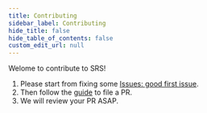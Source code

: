 ```yaml
---
title: Contributing
sidebar_label: Contributing
hide_title: false
hide_table_of_contents: false
custom_edit_url: null
---
```


Welome to contribute to SRS!

1. Please start from fixing some [Issues: good first issue](https://github.com/ossrs/srs/issues?q=is%3Aopen+is%3Aissue+label%3A%22good+first+issue%22).
1. Then follow the [guide](https://github.com/ossrs/srs/wiki/HowToFilePR) to file a PR.
1. We will review your PR ASAP.
